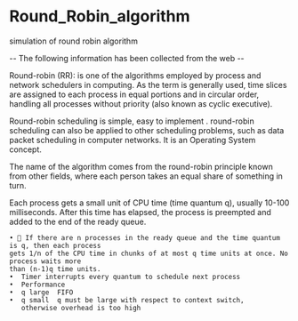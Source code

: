 # Round_Robin_algorithm
simulation of round robin algorithm

-- The following information has been collected from the web -- 

  Round-robin (RR):
  is one of the algorithms employed by process and network schedulers in computing. As the
  term is generally used, time slices are assigned to each process in equal portions and in
  circular order, handling all processes without priority (also known as cyclic executive).
  
  Round-robin scheduling is simple, easy to implement . round-robin scheduling can also be
  applied to other scheduling problems, such as data packet scheduling in computer networks.
  It is an Operating System concept.
  
  The name of the algorithm comes from the round-robin principle known from other fields,
  where each person takes an equal share of something in turn.
  
  Each process gets a small unit of CPU time (time quantum q), usually 10-100 milliseconds. After
  this time has elapsed, the process is preempted and added to the end of the ready queue.
  
    •  If there are n processes in the ready queue and the time quantum is q, then each process
    gets 1/n of the CPU time in chunks of at most q time units at once. No process waits more
    than (n-1)q time units.
    •  Timer interrupts every quantum to schedule next process
    •  Performance
    •  q large  FIFO
    •  q small  q must be large with respect to context switch,
       otherwise overhead is too high
